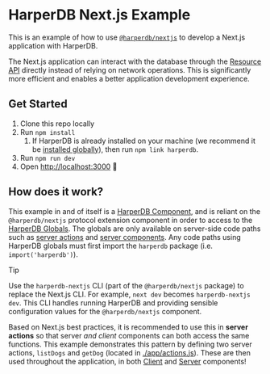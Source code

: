# HarperDB Next.js Example

This is an example of how to use [`@harperdb/nextjs`](https://github.com/HarperDB/nextjs) to develop a Next.js application with HarperDB.

The Next.js application can interact with the database through the [Resource API](https://docs.harperdb.io/docs/technical-details/reference/resource) directly instead of relying on network operations. This is significantly more efficient and enables a better application development experience.

## Get Started

1. Clone this repo locally
2. Run `npm install`
   1. If HarperDB is already installed on your machine (we recommend it be [installed globally](https://docs.harperdb.io/docs/getting-started#installing-a-harperdb-instance)), then run `npm link harperdb`.
3. Run `npm run dev`
4. Open [http://localhost:3000](http://localhost:3000) 🎉

## How does it work?

This example in and of itself is a [HarperDB Component](https://docs.harperdb.io/docs/developers/components), and is reliant on the `@harperdb/nextjs` protocol extension component in order to access to the [HarperDB Globals](https://docs.harperdb.io/docs/technical-details/reference/globals). The globals are only available on server-side code paths such as [server actions](https://nextjs.org/docs/app/building-your-application/data-fetching/server-actions-and-mutations) and [server components](https://nextjs.org/docs/app/building-your-application/rendering/server-components). Any code paths using HarperDB globals must first import the `harperdb` package (i.e. `import('harperdb')`).

> [!TIP] 
> Use the `harperdb-nextjs` CLI (part of the `@harperdb/nextjs` package) to replace the Next.js CLI. For example, `next dev` becomes `harperdb-nextjs dev`. This CLI handles running HarperDB and providing sensible configuration values for the `@harperdb/nextjs` component.

Based on Next.js best practices, it is recommended to use this in **server actions** so that server _and client_ components can both access the same functions. This example demonstrates this pattern by defining two server actions, `listDogs` and `getDog` (located in [./app/actions.js](./app/actions.js)). These are then used throughout the application, in both [Client](./app/client-component.js) and [Server](./app/dogs/[id]/page.js) components!
